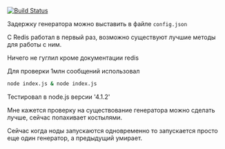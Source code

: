 [![Build Status](https://travis-ci.org/prog666/test-task.svg?branch=master)](https://travis-ci.org/prog666/test-task)

Задержку генератора можно выставить в файле `config.json`

С Redis работал в первый раз, возможно существуют лучшие методы для работы с ним.

Ничего не гуглил кроме документации redis

Для проверки 1млн сообщений использовал
```bash
node index.js & node index.js
```

Тестировал в node.js версии '4.1.2'

Мне кажется проверку на существование генератора можно сделать лучше, сейчас попахивает костылями.

Сейчас когда ноды запускаются одновременно то запускается просто еще один генератор, а предыдущий умирает.
